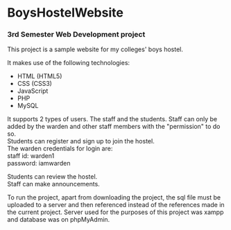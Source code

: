 # BoysHostelWebsite
### 3rd Semester Web Development project
This project is a sample website for my colleges' boys hostel.

It makes use of the following technologies:
* HTML (HTML5) 
* CSS (CSS3)
* JavaScript
* PHP
* MySQL

It supports 2 types of users. The staff and the students.
Staff can only be added by the warden and other staff members with the "permission" to do so.  
Students can register and sign up to join the hostel.  
The warden credentials for login are:  
  staff id: warden1  
  password: iamwarden  
  
Students can review the hostel.  
Staff can make announcements.  

To run the project, apart from downloading the project, the sql file must be uploaded to a server and then referenced instead of the references made in the current project. Server used for the purposes of this project was xampp and database was on phpMyAdmin.

